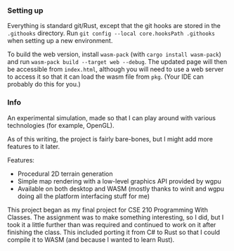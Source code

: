 ### Setting up

Everything is standard git/Rust, except that the git hooks are stored in the `.githooks` directory. Run `git config --local core.hooksPath .githooks` when setting up a new environment.

To build the web version, install `wasm-pack` (with `cargo install wasm-pack`) and run `wasm-pack build --target web --debug`. The updated page will then be accessible from `index.html`, although you will need to use a web server to access it so that it can load the wasm file from `pkg`. (Your IDE can probably do this for you.)

### Info

An experimental simulation, made so that I can play around with various technologies (for example, OpenGL).

As of this writing, the project is fairly bare-bones, but I might add more features to it later.

Features:
- Procedural 2D terrain generation
- Simple map rendering with a low-level graphics API provided by wgpu
- Available on both desktop and WASM (mostly thanks to winit and wgpu doing all the platform interfacing stuff for me)

This project began as my final project for CSE 210 Programming With Classes. The assignment was to make something interesting, so I did, but I took it a little further than was required and continued to work on it after finishing the class. This included porting it from C# to Rust so that I could compile it to WASM (and because I wanted to learn Rust).
